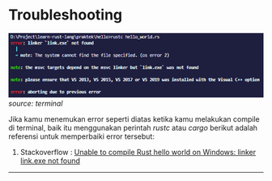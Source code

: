 # Troubleshooting
![error linker.exe](../img/error-1.png)  
*source: terminal*  

Jika kamu menemukan error seperti diatas ketika kamu melakukan compile di terminal, baik itu menggunakan perintah *rustc* atau *cargo* berikut adalah referensi untuk memperbaiki error tersebut:  

1. Stackoverflow : [Unable to compile Rust hello world on Windows: linker link.exe not found](https://stackoverflow.com/questions/55603111/unable-to-compile-rust-hello-world-on-windows-linker-link-exe-not-found)

----------
